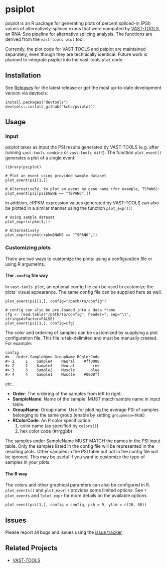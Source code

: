 <!-- README.md is generated from README.Rmd. Please edit that file -->



psiplot
=======

psiplot is an R package for generating plots of percent spliced-in (PSI) values of alternatively-spliced exons that were computed by [VAST-TOOLS](https://github.com/vastgroup/vast-tools), an RNA-Seq pipeline for alternative splicing analysis. The functions are derived from the `vast-tools plot` tool.

Currently, the plot code for VAST-TOOLS and psiplot are maintained separately, even though they are technically identical. Future work is planned to integrate psiplot into the vast-tools `plot` code.

Installation
------------

See [Releases](https://github.com/kcha/psiplot/releases) for the latest release or get the most up-to-date development version via devtools:

``` {.r}
install.packages("devtools")
devtools::install_github("kcha/psiplot")
```

Usage
-----

### Input

psiplot takes as input the PSI results generated by VAST-TOOLS (e.g. after running `vast-tools combine` or `vast-tools diff`). The function `plot_event()` generates a plot of a single event:

``` {.r}
library(psiplot)

# Plot an event using provided sample dataset
plot_event(psi[1,])

# Alternatively, to plot an event by gene name (for example, TSPAN6):
plot_event(psi[psi$GENE == "TSPAN6",])
```

In addition, cRPKM expression values generated by VAST-TOOLS can also be plotted in a similar manner using the function `plot_expr()`:

``` {.r}
# Using sample dataset
plot_expr(crpkm[1,])

# Alternatively
plot_expr(crpkm[crpkm$NAME == "TSPAN6",])
```

### Customizing plots

There are two ways to customize the plots: using a configuration file or using R arguments.

#### The `.config` file way

In `vast-tools plot`, an optional config file can be used to customize the plots' visual appearance. The same config file can be supplied here as well.

``` {.r}
plot_event(psi[1,], config="/path/to/config")

# config can also be pre-loaded into a data frame
cfg <- read.table("/path/to/config", header=T, sep="\t", stringsAsFactor=FALSE)
plot_event(psi[1,], config=cfg)
```

The color and ordering of samples can be customized by supplying a plot configuration file. This file is tab-delimited and must be manually created. For example:

``` {.r}
config
#>   Order SampleName GroupName RColorCode
#> 1     1    Sample4    Neural    #ff0000
#> 2     2    Sample3    Neural        red
#> 3     3    Sample2    Muscle       blue
#> 4     4    Sample1    Muscle    #0000ff
```

etc..

-   **Order**: The ordering of the samples from left to right.
-   **SampleName**: Name of the sample. MUST match sample name in input table.
-   **GroupName**: Group name. Use for plotting the average PSI of samples belonging to the same group (enable by setting `groupmean=TRUE`)
-   **RColorCode**: An R color specification:
    1.  color name (as specified by `colors()`)
    2.  hex color code (\#rrggbb)

The samples under SampleName MUST MATCH the names in the PSI input table. Only the samples listed in the config file will be represented in the resulting plots. Other samples in the PSI table but not in the config file will be ignored. This may be useful if you want to customize the type of samples in your plots.

#### The R way

The colors and other graphical paramters can also be configured in R. `plot_events()` and `plot_expr()` provides some limited options. See `?plot_events` and `?plot_expr` for more details on the available options.

``` {.r}
plot_event(psi[1,], config = config, pch = 9, ylim = c(20, 80))
```

Issues
------

Please report all bugs and issues using the [issue tracker](https://github.com/kcha/psiplot/issues).

Related Projects
----------------

-   [VAST-TOOLS](https://github.com/vastgroup/vast-tools)
